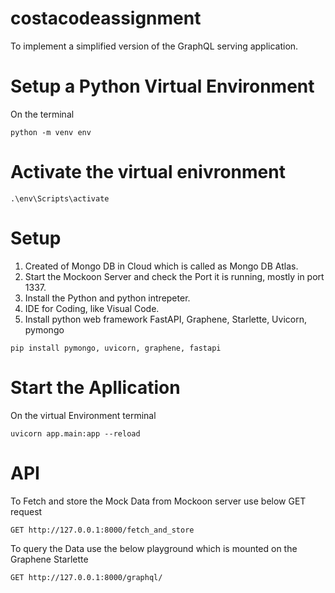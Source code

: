 # costacodeassignment
To implement a simplified version of the GraphQL serving application.

# Setup a Python Virtual Environment

On the terminal
```
python -m venv env
```

# Activate the virtual enivronment

```
.\env\Scripts\activate
```

# Setup
1. Created of Mongo DB in Cloud which is called as Mongo DB Atlas.
2. Start the Mockoon Server and check the Port it is running, mostly in port 1337.
3. Install the Python and python intrepeter.
4. IDE for Coding, like Visual Code.
5. Install python web framework FastAPI, Graphene, Starlette, Uvicorn, pymongo

```
pip install pymongo, uvicorn, graphene, fastapi
```


# Start the Apllication

On the virtual Environment terminal
```
uvicorn app.main:app --reload
```

# API

To Fetch and store the Mock Data from Mockoon server use below GET request

```
GET http://127.0.0.1:8000/fetch_and_store
```

To query the Data use the below playground which is mounted on the Graphene Starlette 

```
GET http://127.0.0.1:8000/graphql/
```

